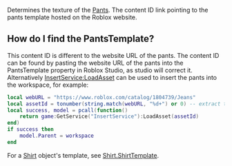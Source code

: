 Determines the texture of the [Pants](https://developer.roblox.com/en-us/api-reference/class/Pants). The content ID link pointing to the pants template hosted on the Roblox website.

How do I find the PantsTemplate?
--------------------------------

This content ID is different to the website URL of the pants. The content ID can be found by pasting the website URL of the pants into the PantsTemplate property in Roblox Studio, as studio will correct it. Alternatively [InsertService:LoadAsset](https://developer.roblox.com/en-us/api-reference/function/InsertService/LoadAsset) can be used to insert the pants into the workspace, for example:

```Lua
local webURL = "https://www.roblox.com/catalog/1804739/Jeans"
local assetId = tonumber(string.match(webURL, "%d+") or 0) -- extract the number
local success, model = pcall(function()
    return game:GetService("InsertService"):LoadAsset(assetId)
end)
if success then
    model.Parent = workspace
end
```

For a [Shirt](https://developer.roblox.com/en-us/api-reference/class/Shirt) object's template, see [Shirt.ShirtTemplate](https://developer.roblox.com/en-us/api-reference/property/Shirt/ShirtTemplate).